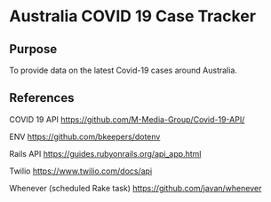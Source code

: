 # Australia COVID 19 Case Tracker

## Purpose 
To provide data on the latest Covid-19 cases around Australia. 


## References
COVID 19 API
https://github.com/M-Media-Group/Covid-19-API/

ENV
https://github.com/bkeepers/dotenv

Rails API
https://guides.rubyonrails.org/api_app.html

Twilio
https://www.twilio.com/docs/api

Whenever (scheduled Rake task)
https://github.com/javan/whenever
